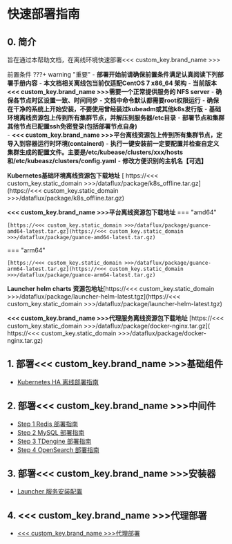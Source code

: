 # 快速部署指南



## 0. 简介

旨在通过本帮助文档，在离线环境快速部署<<< custom_key.brand_name >>>

前置条件
???+ warning "重要"
    - **部署开始前请确保前置条件满足认真阅读下列部署手册内容**
    - **本文档相关离线包当前仅适配CentOS 7 x86_64 架构**
    - **当前版本<<< custom_key.brand_name >>>需要一个正常提供服务的 NFS server**
    - **确保各节点时区设置一致、时间同步**
    - **文档中命令默认都需要root权限运行**
    - **确保在干净的系统上开始安装，不要使用曾经装过kubeadm或其他k8s发行版**
    - **基础环境离线资源包上传到所有集群节点，并解压到服务器/etc目录**
    - **部署节点和集群其他节点已配置ssh免密登录(包括部署节点自身)**	
    - **<<< custom_key.brand_name >>>平台离线资源包上传到所有集群节点，定导入到容器运行时环境(containerd)**
    - **执行一键安装前一定要配置并检查自定义集群生成的配置文件。主要是/etc/kubease/clusters/xxx/hosts和/etc/kubeasz/clusters/config.yaml**
    - **修改方便识别的主机名【可选】**
    
  



**Kubernetes基础环境离线资源包下载地址**  [ https://<<< custom_key.static_domain >>>/dataflux/package/k8s_offline.tar.gz](https://<<< custom_key.static_domain >>>/dataflux/package/k8s_offline.tar.gz)

**<<< custom_key.brand_name >>>平台离线资源包下载地址** 
=== "amd64"

    [https://<<< custom_key.static_domain >>>/dataflux/package/guance-amd64-latest.tar.gz](https://<<< custom_key.static_domain >>>/dataflux/package/guance-amd64-latest.tar.gz)
    

=== "arm64"

    
    [https://<<< custom_key.static_domain >>>/dataflux/package/guance-arm64-latest.tar.gz](https://<<< custom_key.static_domain >>>/dataflux/package/guance-arm64-latest.tar.gz)
    





**Launcher helm charts 资源包地址**[https://<<< custom_key.static_domain >>>/dataflux/package/launcher-helm-latest.tgz](https://<<< custom_key.static_domain >>>/dataflux/package/launcher-helm-latest.tgz)

**<<< custom_key.brand_name >>>代理服务离线资源包下载地址** [https://<<< custom_key.static_domain >>>/dataflux/package/docker-nginx.tar.gz]( https://<<< custom_key.static_domain >>>/dataflux/package/docker-nginx.tar.gz)





## 1. 部署<<< custom_key.brand_name >>>基础组件

- <u>[Kubernetes HA 离线部署指南](Kubernetes-HA-Guide.md)</u> 

  

## 2. 部署<<< custom_key.brand_name >>>中间件
- <u>[Step 1 Redis 部署指南](Redis-deployment.md)</u> 
- <u>[Step 2 MySQL 部署指南](Mysql-deployment.md)</u>  
- <u>[Step 3 TDengine 部署指南](Tdengine-deployment.md)</u> 
- <u>[Step 4 OpenSearch 部署指南](Opensearch-deployment.md)</u> 




  

  

## 3. 部署<<< custom_key.brand_name >>>安装器 

-  <u>[Launcher 服务安装配置](Launcher-deployment.md)</u> 

## 4. <<< custom_key.brand_name >>>代理部署 

- <u>[<<< custom_key.brand_name >>>代理部署](Proxy-deployment.md)</u> 
